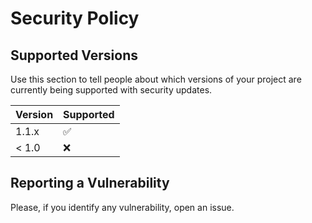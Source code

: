 # Security Policy

## Supported Versions

Use this section to tell people about which versions of your project are
currently being supported with security updates.

| Version | Supported          |
| ------- | ------------------ |
| 1.1.x   | :white_check_mark: |
| < 1.0   | :x:                |

## Reporting a Vulnerability

Please, if you identify any vulnerability, open an issue.
